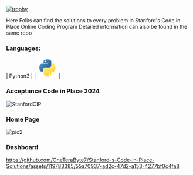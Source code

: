 [![trophy](https://github-profile-trophy.vercel.app/?username=ryo-ma&theme=onedark)](https://github.com/ryo-ma/github-profile-trophy)

Here Folks can find the solutions to every problem in Stanford's Code in Place Online Coding Program
Detailed information can also be found in the same repo

### Languages:
| Python3 |
|  <img src="https://github.com/devicons/devicon/blob/master/icons/python/python-original.svg" title="Python"  alt="Python" width="55" height="55"/> |

<h3>Acceptance Code in Place 2024</h3> 

![StanfordCIP](https://github.com/OneTeraByte7/Stanford-s-Code-in-Place-Solutions/assets/119783385/59a8138b-7674-4cf1-80d9-8301363b661b)

<h3>Home Page</h3>

![pic2](https://github.com/OneTeraByte7/Stanford-s-Code-in-Place-Solutions/assets/119783385/53e45d98-1f7b-4132-a7ae-2bf70b0b662e)


<h3>Dashboard</h3>

https://github.com/OneTeraByte7/Stanford-s-Code-in-Place-Solutions/assets/119783385/55a70937-ad2c-47d2-a153-4277bf0c4fa8

